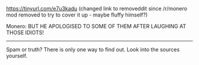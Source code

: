 https://tinyurl.com/e7u3kadu (changed link to removeddit since /r/monero mod removed to try to cover it up - maybe fluffy himself?)

Monero: BUT HE APOLOGISED TO SOME OF THEM AFTER LAUGHING AT THOSE IDIOTS!

----

Spam or truth? There is only one way to find out. Look into the sources yourself.

